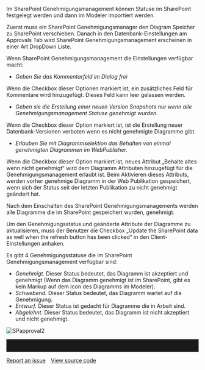 Im SharePoint Genehmigungsmanagement können Statuse im SharePoint festgelegt werden und dann im Modeler importiert werden. 

Zuerst muss ein SharePoint Genehmigungsmanager den Diagram Speicher zu SharePoint verschieben. Danach in den Datenbank-Einstellungen am Approvals Tab wird SharePoint Genehmigungsmanagement erscheinen in einer Art DropDown Liste. 

Wenn SharePoint Genehmigungsmanagement die Einstellungen verfügbar macht:
- *Geben Sie das Kommentarfeld im Dialog frei*

Wenn die Checkbox dieser Optionen markiert ist, ein zusätzliches Feld für Kommentare wird hinzugefügt. Dieses Feld kann leer gelassen werden.
-	*Geben sie die Erstellung einer neuen Version Snapshots nur wenn alle Genehmigungsmanagement Statuse genehmigt wurden.*

Wenn die Checkbox dieser Option markiert ist, ist die Erstellung neuer Datenbank-Versionen verboten wenn es nicht genehmigte Diagramme gibt.
- *Erlauben Sie mit Diagrammselektion das Behalten von einmal genehmigten Diagrammen im WebPublisher.*

Wenn die Checkbox dieser Option markiert ist, neues Attribut „Behalte altes wenn nicht genehmigt“  wird dem Diagramm Attributen hinzugefügt für die Genehmigungsmanagement erlaubt ist. Beim Aktivieren dieses Attributs, werden vorher genehmige Diagramm in der Web Publikation gespeichert, wenn sich der Status seit der letzten Publikation zu nicht genehmigt geändert hat. 



Nach dem Einschalten des SharePoint Genehmigungsmanagements werden alle Diagramme die im SharePoint gespeichert wurden, genehmigt.

<div class="info">
Um den Genehmigungsstatus und geänderte Attribute der Diagramme zu aktualisieren, muss der Benutzer die Checkbox „Update the SharePoint data as well when the refresh button has been clicked“ in den Client-Einstellungen anhaken. 
</div>

Es  gibt 4 Genehmigungsstatuse die im SharePoint Genehmigungsmanagement verfügbar sind:

-  *Genehmigt.* Dieser Status bedeutet, das Diagramm ist akzeptiert und genehmigt (Wenn das Diagramm genehmigt ist im SharePoint, gibt es kein Markup auf dem Icon des Diagramms im Modeler).
-  *Schwebend.* Dieser Status bedeutet, das Diagramm wartet auf die Genehmigung. 
-  *Entwurf.* Dieser Status ist gedacht für Diagramme die in Arbeit sind. 
-  *Abgelehnt.* Dieser Status bedeutet, das Diagramm ist nicht akzeptiert und nicht genehmigt.

![SPapproval2](//images.ctfassets.net/6mz8d8cle1nl/7nLtboNYZMRQ4Udo7AI6HU/6313efbc5f3d9ec2afbce7de282956b3/SPapproval2.png)
<hr style="padding-top:2rem" />
<a href="https://github.com/process4/docs/issues" target="_blank" class="bgw btn btn-primary btn-lg shadow-sm">Report an issue</a>
<a href="https://github.com/process4/docs" target="_blank" class="bgw btn btn-primary btn-lg shadow-sm" style="margin-left:10px;">View source code</a>